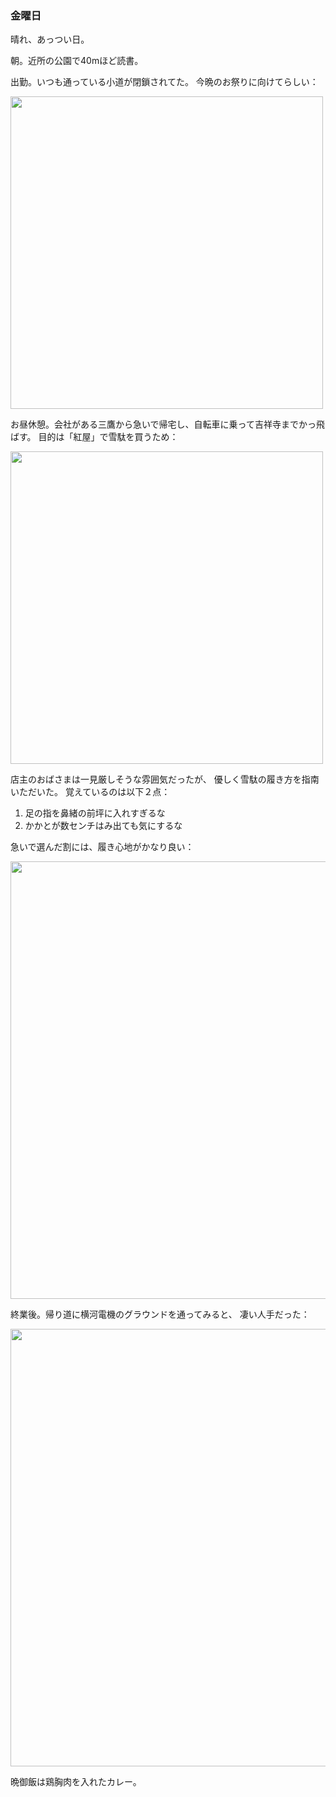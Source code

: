 ### 金曜日

晴れ、あっつい日。

朝。近所の公園で40mほど読書。

出勤。いつも通っている小道が閉鎖されてた。
今晩のお祭りに向けてらしい：

<img src="https://i.imgur.com/mO74gr8.jpg" width="500">

お昼休憩。会社がある三鷹から急いで帰宅し、自転車に乗って吉祥寺までかっ飛ばす。
目的は「紅屋」で雪駄を買うため：

<img src="https://i.imgur.com/iMoPOuT.jpg" width="500">

店主のおばさまは一見厳しそうな雰囲気だったが、
優しく雪駄の履き方を指南いただいた。
覚えているのは以下２点：

1. 足の指を鼻緒の前坪に入れすぎるな
1. かかとが数センチはみ出ても気にするな

急いで選んだ割には、履き心地がかなり良い：

<img src="https://i.imgur.com/v0oUitu.jpg" width="700">

終業後。帰り道に横河電機のグラウンドを通ってみると、
凄い人手だった：

<img src="https://i.imgur.com/lR42sVl.jpg" width="700">

晩御飯は鶏胸肉を入れたカレー。